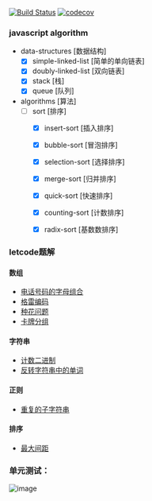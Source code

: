 
[![Build Status](https://travis-ci.com/senola/algorithm.svg?branch=dev)](https://travis-ci.com/senola/algorithm)
[![codecov](https://codecov.io/gh/senola/algorithm/branch/dev/graph/badge.svg)](https://codecov.io/gh/senola/algorithm)

### javascript algorithm 

- data-structures [数据结构]
  - [x] simple-linked-list [简单的单向链表]
  - [x] doubly-linked-list [双向链表]
  - [x] stack [栈] 
  - [x] queue [队列] 
- algorithms [算法]
  - [ ] sort [排序]
    - [x] insert-sort [插入排序]
    - [x] bubble-sort [冒泡排序]
    - [x] selection-sort [选择排序]
    - [x] merge-sort [归并排序]
    - [x] quick-sort [快速排序]
    - [x] counting-sort [计数排序]
    - [x] radix-sort [基数数排序]


### letcode题解

#### 数组

- [电话号码的字母组合](https://leetcode-cn.com/problems/letter-combinations-of-a-phone-number/)
- [格雷编码](https://leetcode-cn.com/problems/gray-code/)
- [种花问题](https://leetcode-cn.com/problems/can-place-flowers/)
- [卡牌分组](https://leetcode-cn.com/problems/x-of-a-kind-in-a-deck-of-cards/)

#### 字符串

- [计数二进制](https://leetcode-cn.com/problems/count-binary-substrings/)
- [反转字符串中的单词](https://leetcode-cn.com/problems/reverse-words-in-a-string-iii)

#### 正则

- [重复的子字符串](https://leetcode-cn.com/problems/repeated-substring-pattern/)

#### 排序

- [最大间距](https://leetcode-cn.com/problems/maximum-gap/)


### 单元测试：

![image](https://user-images.githubusercontent.com/6022948/58798175-83d97a00-8634-11e9-9997-02264efa9a27.png)

